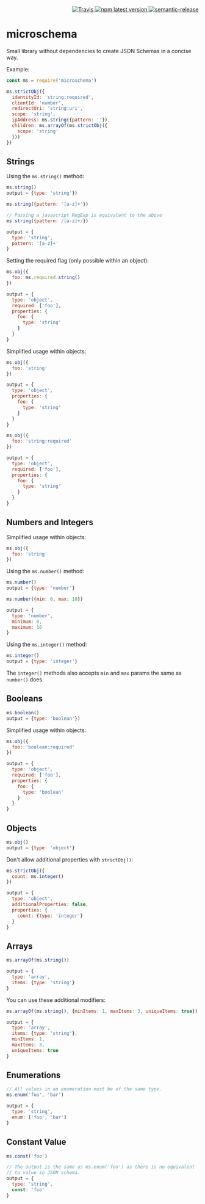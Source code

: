 <p align="right">
  <a href="https://travis-ci.org/upfrontIO/microschema">
    <img alt="Travis" src="https://img.shields.io/travis/upfrontIO/microschema/master.svg">
  </a>
  <a href="https://www.npmjs.com/package/microschema">
    <img alt="npm latest version" src="https://img.shields.io/npm/v/microschema/latest.svg">
  </a>
  <a href="https://semantic-release.gitbooks.io/semantic-release/content/#highlights">
    <img alt="semantic-release" src="https://img.shields.io/badge/%20%20%F0%9F%93%A6%F0%9F%9A%80-semantic--release-e10079.svg">
  </a>
</p>

# microschema

Small library without dependencies to create JSON Schemas in a concise way.

Example:
```js
const ms = require('microschema')

ms.strictObj({
  identityId: 'string:required',
  clientId: 'number',
  redirectUri: 'string:uri',
  scope: 'string',
  ipAddress: ms.string({pattern: ''}),
  children: ms.arrayOf(ms.strictObj({
    scope: 'string'
  }))
})
```


## Strings

Using the `ms.string()` method:
```js
ms.string()
output = {type: 'string'})
```

```js
ms.string({pattern: '[a-z]+'})

// Passing a javascript RegExp is equivalent to the above
ms.string({pattern: /[a-z]+/})

output = {
  type: 'string',
  pattern: '[a-z]+'
}
```

Setting the required flag (only possible within an object):
```js
ms.obj({
  foo: ms.required.string()
})

output = {
  type: 'object',
  required: ['foo'],
  properties: {
    foo: {
      type: 'string'
    }
  }
}
```

Simplified usage within objects:
```js
ms.obj({
  foo: 'string'
})

output = {
  type: 'object',
  properties: {
    foo: {
      type: 'string'
    }
  }
}
```

```js
ms.obj({
  foo: 'string:required'
})

output = {
  type: 'object',
  required: ['foo'],
  properties: {
    foo: {
      type: 'string'
    }
  }
}
```

## Numbers and Integers

Simplified usage within objects:
```js
ms.obj({
  foo: 'string'
})
```

Using the `ms.number()` method:
```js
ms.number()
output = {type: 'number'}
```

```js
ms.number({min: 0, max: 10})

output = {
  type: 'number',
  minimum: 0,
  maximum: 10
}
```

Using the `ms.integer()` method:
```js
ms.integer()
output = {type: 'integer'}
```

The `integer()` methods also accepts `min` and `max` params the same as `number()` does.


## Booleans

```js
ms.boolean()
output = {type: 'boolean'})
```

Simplified usage within objects:
```js
ms.obj({
  foo: 'boolean:required'
})

output = {
  type: 'object',
  required: ['foo'],
  properties: {
    foo: {
      type: 'boolean'
    }
  }
}
```

## Objects

```js
ms.obj()
output = {type: 'object'}
```

Don't allow additional properties with `strictObj()`:
```js
ms.strictObj({
  count: ms.integer()
})

output = {
  type: 'object',
  additionalProperties: false,
  properties: {
    count: {type: 'integer'}
  }
}
```

## Arrays

```js
ms.arrayOf(ms.string())

output = {
  type: 'array',
  items: {type: 'string'}
}
```

You can use these additional modifiers:
```js
ms.arrayOf(ms.string(), {minItems: 1, maxItems: 3, uniqueItems: true})

output = {
  type: 'array',
  items: {type: 'string'},
  minItems: 1,
  maxItems: 3,
  uniqueItems: true
}
```

## Enumerations

```js
// All values in an enumeration must be of the same type.
ms.enum('foo', 'bar')

output = {
  type: 'string',
  enum: ['foo', 'bar']
}
```

## Constant Value

```js
ms.const('foo')

// The output is the same as ms.enum('foo') as there is no equivalent
// to value in JSON schema.
output = {
  type: 'string',
  const: 'foo'
}
```
